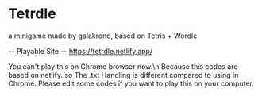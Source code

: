 # Tetrdle
a minigame made by galakrond, based on Tetris + Wordle

-- Playable Site --
https://tetrdle.netlify.app/

You can't play this on Chrome browser now.\n
Because this codes are based on netlify. so The .txt Handling is different compared to using in Chrome.
Please edit some codes if you want to play this on your computer.
